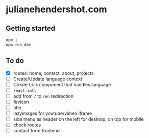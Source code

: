 # julianehendershot.com

## Getting started

```sh
npm i
npm run dev
```

## To do

- [x] routes: home, contact, about, projects
- [ ] Create/Update language context
- [ ] Create `Link` component that handles language 
- [ ] `react-intl`
- [ ] add from `/` to `/en` redirection
- [ ] favicon
- [ ] title
- [ ] lazyimages for youtube/vimeo iframe
- [ ] side menu as header on the left for desktop, on top for mobile
- [ ] check routes
- [ ] contact form frontend
